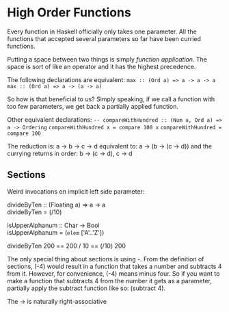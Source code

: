 High Order Functions
======================

Every function in Haskell officially only takes one parameter. All the functions that accepted several parameters so far have been curried functions.

Putting a space between two things is simply *function application*. The space is sort of like an operator and it has the highest precedence.

The following declarations are equivalent:
`max :: (Ord a) => a -> a -> a`
`max :: (Ord a) => a -> (a -> a)`

So how is that beneficial to us? Simply speaking, if we call a function with too few parameters, we get back a partially applied function.

Other equivalent declarations:
`-- compareWithHundred :: (Num a, Ord a) => a -> Ordering`
`compareWithHundred x = compare 100 x`
`compareWithHundred = compare 100`

The reduction is:
a -> b -> c -> d
equivalent to:
a -> (b -> (c -> d))
and the currying returns in order:
b -> (c -> d), c -> d

## Sections ##
Weird invocations on implicit left side parameter:

divideByTen :: (Floating a) => a -> a  
divideByTen = (/10) 

isUpperAlphanum :: Char -> Bool  
isUpperAlphanum = (`elem` ['A'..'Z'])

divideByTen 200 == 200 / 10 == (/10) 200

The only special thing about sections is using -. From the definition of sections, (-4) would result in a function that takes a number and subtracts 4 from it. However, for convenience, (-4) means minus four. So if you want to make a function that subtracts 4 from the number it gets as a parameter, partially apply the subtract function like so: (subtract 4).

The -> is naturally right-associative

